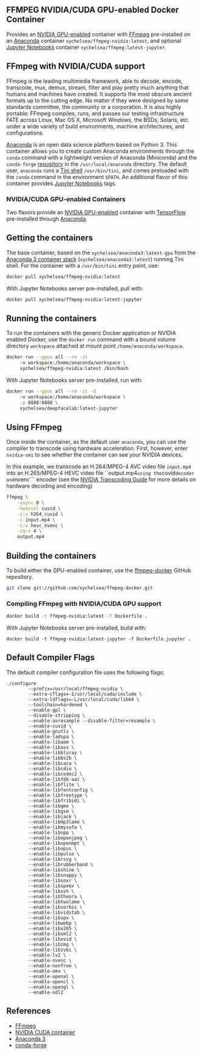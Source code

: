 FFMPEG NVIDIA/CUDA GPU-enabled Docker Container
-----
Provides an [NVIDIA GPU-enabled](https://hub.docker.com/r/nvidia/cuda) container with [FFmpeg](https://ffmpeg.org/) pre-installed on an [Anaconda](https://www.anaconda.com/) container ```xychelsea/ffmpeg-nvidia:latest```, and optional [Jupyter Notebooks](https://jupyter.org/) container ```xychelsea/ffmpeg:latest-jupyter```.

FFmpeg with NVIDIA/CUDA support
-----
FFmpeg is the leading multimedia framework, able to decode, encode, transcode, mux, demux, stream, filter and play pretty much anything that humans and machines have created. It supports the most obscure ancient formats up to the cutting edge. No matter if they were designed by some standards committee, the community or a corporation. It is also highly portable: FFmpeg compiles, runs, and passes our testing infrastructure FATE across Linux, Mac OS X, Microsoft Windows, the BSDs, Solaris, etc. under a wide variety of build environments, machine architectures, and configurations.

[Anaconda](https://anaconda.com/) is an open data science platform based on Python 3. This container allows you to create custom Anaconda environments through the ```conda``` command with a lightweight version of Anaconda (Miniconda) and the ```conda-forge``` [repository](https://conda-forge.org/) in the ```/usr/local/anaconda``` directory. The default user, ```anaconda``` runs a [Tini shell](https://github.com/krallin/tini/) ```/usr/bin/tini```, and comes preloaded with the ```conda``` command in the environment ```$PATH```. An additional flavor of this container provides [Jupyter Notebooks](https://jupyter.org/) tags.

### NVIDIA/CUDA GPU-enabled Containers

Two flavors provide an [NVIDIA GPU-enabled](https://hub.docker.com/r/nvidia/cuda) container with [TensorFlow](https://tensorflow.org) pre-installed through [Anaconda](https://anaconda.com/).

## Getting the containers

The base container, based on the ```xychelsea/anaconda3:latest-gpu``` from the [Anaconda 3 container stack](https://hub.docker.com/r/xychelsea/anaconda3) (```xychelsea/anaconda3:latest```) running Tini shell. For the container with a ```/usr/bin/tini``` entry point, use:

```bash
docker pull xychelsea/ffmpeg-nvidia:latest
```

With Jupyter Notebooks server pre-installed, pull with:

```bash
docker pull xychelsea/ffmpeg-nvidia:latest-jupyter
```

## Running the containers

To run the containers with the generic Docker application or NVIDIA enabled Docker, use the ```docker run``` command with a bound volume directory ```workspace``` attached at mount point ```/home/anaconda/workspace```.

```bash
docker run --gpus all --rm -it
     -v workspace:/home/anaconda/workspace \
     xychelsea/ffmpeg-nvidia:latest /bin/bash
```

With Jupyter Notebooks server pre-installed, run with:

```bash
docker run --gpus all --rm -it -d
     -v workspace:/home/anaconda/workspace \
     -p 8888:8888 \
     xychelsea/deepfacelab:latest-jupyter
```

## Using FFmpeg

Once inside the container, as the default user ```anaconda```, you can use the compiler to transcode using hardware acceleration. First, however, enter ```nvidia-smi``` to see whether the container can see your NVIDIA devices.

In this example, we transcode an H.264/MPEG-4 AVC video file ```input.mp4``` into an H.265/MPEG-4 HEVC video file ``output.mp4``` using the ```cuvid``` decoder and ```nvenc``` encoder (see the [NVIDIA Transcoding Guide](https://developer.nvidia.com/blog/nvidia-ffmpeg-transcoding-guide/) for more details on hardware decoding and encoding)

```bash
ffmpeg \
    -vsync 0 \
    -hwaccel cuvid \
    -c:v h264_cuvid \
    -i input.mp4 \
    -c:v hevc_nvenc \
    -cq:v 4 \
    output.mp4
```

## Building the containers

To build either the GPU-enabled container, use the [ffmpeg-docker](https://github.com/xychelsea/ffmpeg-docker) GitHub repository.

```bash
git clone git://github.com/xychelsea/ffmpeg-docker.git
```

### Compiling FFmpeg with NVIDIA/CUDA GPU support

```bash
docker build -t ffmpeg-nvidia:latest -f Dockerfile .
```

With Jupyter Notebooks server pre-installed, build with:

```
docker build -t ffmpeg-nvidia:latest-jupyter -f Dockerfile.jupyter .
```

## Default Compiler Flags

The default compiler configuration file uses the following flags:

```
./configure
        --prefix=/usr/local/ffmpeg-nvidia \
        --extra-cflags=-I/usr/local/cuda/include \
        --extra-ldflags=-L/usr/local/cuda/lib64 \
        --toolchain=hardened \
        --enable-gpl \
        --disable-stripping \
        --enable-avresample --disable-filter=resample \
        --enable-cuvid \
        --enable-gnutls \
        --enable-ladspa \
        --enable-libaom \
        --enable-libass \
        --enable-libbluray \
        --enable-libbs2b \
        --enable-libcaca \
        --enable-libcdio \
        --enable-libcodec2 \
        --enable-libfdk-aac \
        --enable-libflite \
        --enable-libfontconfig \
        --enable-libfreetype \
        --enable-libfribidi \
        --enable-libgme \
        --enable-libgsm \
        --enable-libjack \
        --enable-libmp3lame \
        --enable-libmysofa \
        --enable-libnpp \
        --enable-libopenjpeg \
        --enable-libopenmpt \
        --enable-libopus \
        --enable-libpulse \
        --enable-librsvg \
        --enable-librubberband \
        --enable-libshine \
        --enable-libsnappy \
        --enable-libsoxr \
        --enable-libspeex \
        --enable-libssh \
        --enable-libtheora \
        --enable-libtwolame \
        --enable-libvorbis \
        --enable-libvidstab \
        --enable-libvpx \
        --enable-libwebp \
        --enable-libx265 \
        --enable-libxml2 \
        --enable-libxvid \
        --enable-libzmq \
        --enable-libzvbi \
        --enable-lv2 \
        --enable-nvenc \
        --enable-nonfree \
        --enable-omx \
        --enable-openal \
        --enable-opencl \
        --enable-opengl \
        --enable-sdl2
```

## References

- [FFmpeg](https://ffmpeg.org)
- [NVIDIA CUDA container](https://hub.docker.com/r/nvidia/cuda)
- [Anaconda 3](https://www.anaconda.com/blog/tensorflow-in-anaconda)
- [conda-forge](https://conda-forge.org/)
